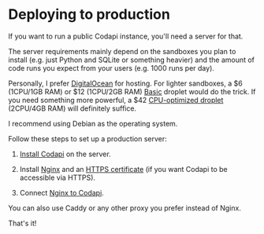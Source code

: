 # Deploying to production

If you want to run a public Codapi instance, you'll need a server for that.

The server requirements mainly depend on the sandboxes you plan to install (e.g. just Python and SQLite or something heavier) and the amount of code runs you expect from your users (e.g. 1000 runs per day).

Personally, I prefer [DigitalOcean](https://www.digitalocean.com/) for hosting. For lighter sandboxes, a $6 (1CPU/1GB RAM) or $12 (1CPU/2GB RAM) [Basic](https://www.digitalocean.com/pricing/droplets#basic-droplets) droplet would do the trick. If you need something more powerful, a $42 [CPU-optimized droplet](https://www.digitalocean.com/pricing/droplets#cpu-optimized) (2CPU/4GB RAM) will definitely suffice.

I recommend using Debian as the operating system.

Follow these steps to set up a production server:

1. [Install Codapi](install.md) on the server.

2. Install [Nginx](https://www.digitalocean.com/community/tutorials/how-to-install-nginx-on-debian-11) and an [HTTPS certificate](https://certbot.eff.org/) (if you want Codapi to be accessible via HTTPS).

3. Connect [Nginx to Codapi](nginx.md).

You can also use Caddy or any other proxy you prefer instead of Nginx.

That's it!
